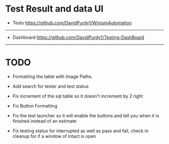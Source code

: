 # Test Result and data UI

- Tests
https://github.com/DavidPurdy1/WiniumAutomation
----------------

- Dashboard 
https://github.com/DavidPurdy1/Testing-DashBoard
----------------

# TODO
- Formatting the table with Image Paths.

- Add search for tester and test status

- Fix increment of the sql table so it doesn't increment by 2 right 

- Fix Button Formatting

- Fix the test launcher so it will enable the buttons and tell you when it is finished instead of an estimate

- Fix testing status for interrupted as well as pass and fail, check in cleanup for if a window of intact is open
